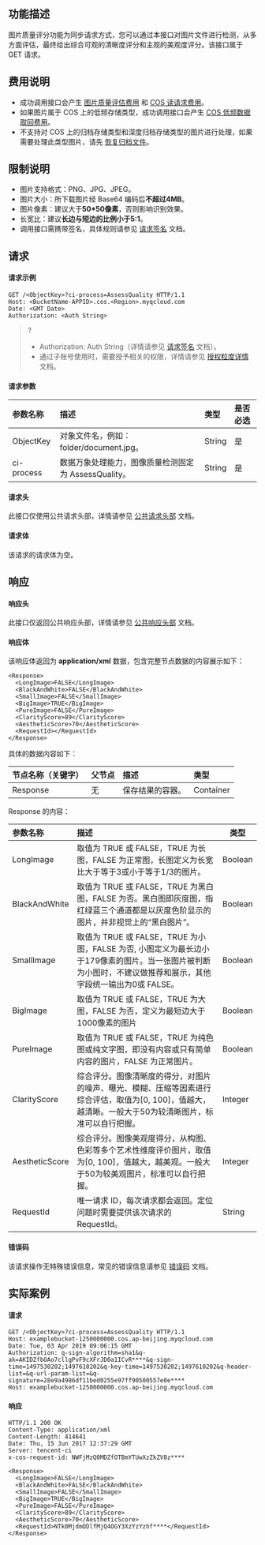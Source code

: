 ## 功能描述

图片质量评分功能为同步请求方式，您可以通过本接口对图片文件进行检测，从多方面评估，最终给出综合可观的清晰度评分和主观的美观度评分。该接口属于 GET 请求。

## 费用说明

- 成功调用接口会产生 [图片质量评估费用](https://cloud.tencent.com/document/product/460/58118#.E5.9B.BE.E7.89.87.E8.B4.A8.E9.87.8F.E8.AF.84.E4.BC.B0.E8.B4.B9.E7.94.A8) 和 [COS 读请求费用](https://cloud.tencent.com/document/product/436/53861#.E8.AF.B7.E6.B1.82.E6.AC.A1.E6.95.B0.E5.AE.9A.E4.BB.B7)。
- 如果图片属于 COS 上的低频存储类型，成功调用接口会产生 [COS 低频数据取回费用](https://cloud.tencent.com/document/product/436/53862#.E6.95.B0.E6.8D.AE.E5.8F.96.E5.9B.9E.E5.AE.9A.E4.BB.B7)。
- 不支持对 COS 上的归档存储类型和深度归档存储类型的图片进行处理，如果需要处理此类型图片，请先 [恢复归档文件](https://cloud.tencent.com/document/product/436/12633)。

## 限制说明

- 图片支持格式：PNG、JPG、JPEG。
- 图片大小：所下载图片经 Base64 编码后**不超过4MB**。
- 图片像素：建议大于**50\*50像素**，否则影响识别效果。
- 长宽比：建议**长边与短边的比例小于5:1**。
- 调用接口需携带签名，具体规则请参见 [请求签名](https://cloud.tencent.com/document/product/460/6968) 文档。

## 请求

#### 请求示例

```plaintext
GET /<ObjectKey>?ci-process=AssessQuality HTTP/1.1
Host: <BucketName-APPID>.cos.<Region>.myqcloud.com
Date: <GMT Date>
Authorization: <Auth String>
```

>? 
> - Authorization: Auth String（详情请参见 [请求签名](https://cloud.tencent.com/document/product/436/7778) 文档）。
> - 通过子账号使用时，需要授予相关的权限，详情请参见 [授权粒度详情](https://cloud.tencent.com/document/product/460/41741) 文档。
> 


#### 请求参数

| 参数名称   | 描述                                              | 类型   | 是否必选 |
| :--------- | :------------------------------------------------ | :----- | :------- |
| ObjectKey  | 对象文件名，例如：folder/document.jpg。             | String | 是       |
| ci-process | 数据万象处理能力，图像质量检测固定为 AssessQuality。 | String | 是       |

#### 请求头

此接口仅使用公共请求头部，详情请参见 [公共请求头部](https://cloud.tencent.com/document/product/460/42865) 文档。

#### 请求体

该请求的请求体为空。

## 响应

#### 响应头

此接口仅返回公共响应头部，详情请参见 [公共响应头部](https://cloud.tencent.com/document/product/460/42866) 文档。

#### 响应体

该响应体返回为 **application/xml** 数据，包含完整节点数据的内容展示如下：

```plaintext
<Response>
  <LongImage>FALSE</LongImage>
  <BlackAndWhite>FALSE</BlackAndWhite>
  <SmallImage>FALSE</SmallImage>
  <BigImage>TRUE</BigImage>
  <PureImage>FALSE</PureImage>
  <ClarityScore>89</ClarityScore>
  <AestheticScore>70</AestheticScore>
  <RequestId></RequestId>
</Response>
```

具体的数据内容如下：

| 节点名称（关键字） | 父节点 | 描述           | 类型      |
| :----------------- | :----- | :------------- | :-------- |
| Response           | 无     | 保存结果的容器。 | Container |

Response 的内容：

| 参数名称       | 描述                                                         | 类型    |
| :------------- | :----------------------------------------------------------- | ------- |
| LongImage      | 取值为 TRUE 或 FALSE，TRUE 为长图，FALSE 为正常图，长图定义为长宽比大于等于3或小于等于1/3的图片。 | Boolean |
| BlackAndWhite  | 取值为 TRUE 或 FALSE，TRUE 为黑白图，FALSE 为否。黑白图即灰度图，指红绿蓝三个通道都是以灰度色阶显示的图片，并非视觉上的“黑白图片”。 | Boolean |
| SmallImage     | 取值为 TRUE 或 FALSE，TRUE 为小图，FALSE 为否, 小图定义为最长边小于179像素的图片。当一张图片被判断为小图时，不建议做推荐和展示，其他字段统一输出为0或 FALSE。 | Boolean |
| BigImage       | 取值为 TRUE 或 FALSE，TRUE 为大图，FALSE 为否，定义为最短边大于1000像素的图片 | Boolean |
| PureImage      | 取值为 TRUE 或 FALSE，TRUE 为纯色图或纯文字图，即没有内容或只有简单内容的图片，FALSE 为正常图片。 | Boolean |
| ClarityScore   | 综合评分。图像清晰度的得分，对图片的噪声、曝光、模糊、压缩等因素进行综合评估，取值为[0, 100]，值越大，越清晰。一般大于50为较清晰图片，标准可以自行把握。 | Integer |
| AestheticScore | 综合评分。图像美观度得分，从构图、色彩等多个艺术性维度评价图片，取值为[0, 100]，值越大，越美观。一般大于50为较美观图片，标准可以自行把握。 | Integer |
| RequestId      | 唯一请求 ID，每次请求都会返回。定位问题时需要提供该次请求的 RequestId。 | String  |

#### 错误码

该请求操作无特殊错误信息，常见的错误信息请参见 [错误码](https://cloud.tencent.com/document/product/460/42867) 文档。

## 实际案例

#### 请求

```plaintext
GET /<ObjectKey>?ci-process=AssessQuality HTTP/1.1
Host: examplebucket-1250000000.cos.ap-beijing.myqcloud.com
Date: Tue, 03 Apr 2019 09:06:15 GMT
Authorization: q-sign-algorithm=sha1&q-ak=AKIDZfbOAo7cllgPvF9cXFrJD0a1ICvR****&q-sign-time=1497530202;1497610202&q-key-time=1497530202;1497610202&q-header-list=&q-url-param-list=&q-signature=28e9a4986df11bed0255e97ff90500557e0e****
Host: examplebucket-1250000000.cos.ap-beijing.myqcloud.com
```

#### 响应

```plaintext
HTTP/1.1 200 OK
Content-Type: application/xml
Content-Length: 414641
Date: Thu, 15 Jun 2017 12:37:29 GMT
Server: tencent-ci
x-cos-request-id: NWFjMzQ0MDZfOTBmYTUwXzZkZV8z****

<Response>
  <LongImage>FALSE</LongImage>
  <BlackAndWhite>FALSE</BlackAndWhite>
  <SmallImage>FALSE</SmallImage>
  <BigImage>TRUE</BigImage>
  <PureImage>FALSE</PureImage>
  <ClarityScore>89</ClarityScore>
  <AestheticScore>70</AestheticScore>
  <RequestId>NTk0MjdmODlfMjQ4OGY3XzYzYzhf****</RequestId>
</Response>
```

